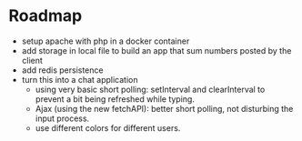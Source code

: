 # Roadmap

* setup apache with php in a docker container
* add storage in local file to build an app that sum numbers posted by the client
* add redis persistence
* turn this into a chat application
    * using very basic short polling: setInterval and clearInterval to prevent a bit being refreshed while typing.
    * Ajax (using the new fetchAPI): better short polling, not disturbing the input process.
    * use different colors for different users.
